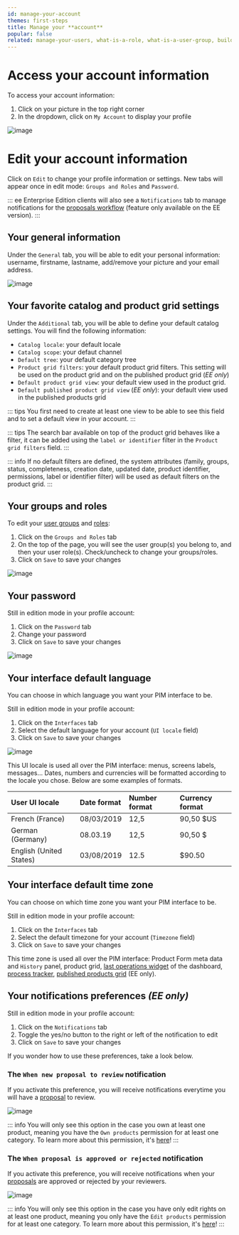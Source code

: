 ```yaml
---
id: manage-your-account
themes: first-steps
title: Manage your **account**
popular: false
related: manage-your-users, what-is-a-role, what-is-a-user-group, build-your-user-roles, build-your-user-groups, workflow
---
```


# Access your account information

To access your account information:
1.  Click on your picture in the top right corner
2.  In the dropdown, click on `My Account` to display your profile

![image](../img/Dashboard_DropdownMenuUser.png)

# Edit your account information

Click on `Edit` to change your profile information or settings. New tabs will appear once in edit mode: `Groups and Roles` and `Password`.

::: ee
Enterprise Edition clients will also see a `Notifications` tab to manage notifications for the [proposals workflow](proposals-workflow.html) (feature only available on the EE version).
:::

## Your general information

Under the `General` tab, you will be able to edit your personal information: username, firstname, lastname, add/remove your picture and your email address.

![image](../img/System_users_Profil_edit.png)

## Your favorite catalog and product grid settings

Under the `Additional` tab, you will be able to define your default catalog settings. You will find the following information:
- `Catalog locale`: your default locale
- `Catalog scope`: your defaut channel
- `Default tree`: your default category tree
- `Product grid filters`: your default product grid filters. This setting will be used on the product grid and on the published product grid (_EE only_)
- `Default product grid view`: your default view used in the product grid.
- `Default published product grid view` (_EE only_): your default view used in the published products grid

::: tips
You first need to create at least one view to be able to see this field and to set a default view in your account.
:::

::: tips
The search bar available on top of the product grid behaves like a filter, it can be added using the `label or identifier` filter in the `Product grid filters` field.
:::

::: info
If no default filters are defined, the system attributes (family, groups, status, completeness, creation date, updated date, product identifier, permissions, label or identifier filter) will be used as default filters on the product grid.
:::

## Your groups and roles

To edit your [user groups](what-is-a-user-group.html) and [roles](what-is-a-role.html):
1. Click on the `Groups and Roles` tab
1. On the top of the page, you will see the user group(s) you belong to, and then your user role(s). Check/uncheck to change your groups/roles.
2. Click on `Save` to save your changes

![image](../img/System_users_Profil_edit_grpandroles.png)

## Your password

Still in edition mode in your profile account:
1.  Click on the `Password` tab
2.  Change your password
3.  Click on `Save` to save your changes

![image](../img/System_users_Profil_edit_password.png)

## Your interface default language

You can choose in which language you want your PIM interface to be.

Still in edition mode in your profile account:
1.  Click on the `Interfaces` tab
2.  Select the default language for your account (`UI locale` field)
3.  Click on `Save` to save your changes

![image](../img/System_users_Profil_edit_interfaces.png)

This UI locale is used all over the PIM interface: menus, screens labels, messages… Dates, numbers and currencies will be formatted according to the locale you chose. Below are some examples of formats.

| User UI locale | Date format | Number format | Currency format     |
|:--------------|:----------------|:------------------|:-------------|
| French (France)  | 08/03/2019      | 12,5       | 90,50 $US        |
| German (Germany)  | 08.03.19        | 12,5        | 90,50 $        |
| English (United States) | 03/08/2019 | 12.5    | $90.50            |

## Your interface default time zone

You can choose on which time zone you want your PIM interface to be.

Still in edition mode in your profile account:
1.  Click on the `Interfaces` tab
2.  Select the default timezone for your account (`Timezone` field)
3.  Click on `Save` to save your changes

This time zone is used all over the PIM interface: Product Form meta data and `History` panel, product grid, [last operations widget](discover-the-dashboard.html#last-operations) of the dashboard, [process tracker](monitor-jobs.html#what-can-you-find-in-a-job-detail), [published products grid](how-to-manage-my-publications.html#view-the-published-products) (EE only).

## Your notifications preferences _(EE only)_

Still in edition mode in your profile account:
1. Click on the `Notifications` tab
2. Toggle the yes/no button to the right or left of the notification to edit
3.  Click on `Save` to save your changes

If you wonder how to use these preferences, take a look below.

### The `When new proposal to review` notification

If you activate this preference, you will receive notifications everytime you will have a [proposal](proposals-workflow.html) to review.

![image](../img/System_users_Profil_edit_notifs.png)

::: info
You will only see this option in the case you own at least one product, meaning you have the `Own products` permission for at least one category. To learn more about this permission, it's [here](access-rights-on-products.html)!
:::

### The `When proposal is approved or rejected` notification

If you activate this preference, you will receive notifications when your [proposals](proposals-workflow.html) are approved or rejected by your reviewers.

![image](../img/System_users_Profil_edit_notifs2.png)

::: info
You will only see this option in the case you have only edit rights on at least one product, meaning you only have the `Edit products` permission for at least one category. To learn more about this permission, it's [here](access-rights-on-products.html)!
:::
